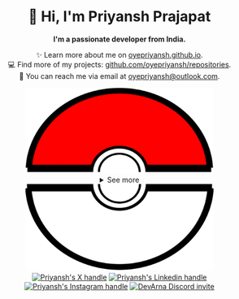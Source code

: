 <div align="center">
  <h1>👋 Hi, I'm Priyansh Prajapat</h1>
  <b>I'm a passionate developer from India.</b>
</div>

<div align="center">
   
  ✨ Learn more about me on [oyepriyansh.github.io](https://oyepriyansh.github.io). <br>
  💻 Find more of my projects: [github.com/oyepriyansh/repositories](https://github.com/oyepriyansh?tab=repositories). <br>
  💌 You can reach me via email at [oyepriyansh@outlook.com](mailto:oyepriyansh@outlook.com).
</div>

<div align="center">
  <a href="#"><img src="assets/pokeball-top.png" width="370px" height="170px"></a>
  <details>
    <summary>See more</summary>
    <a href="#"><img src="assets/bitmoji.png" width="150"></a> <br>
    <a href="#"><img src="assets/typing.svg"></a>
    <details open>
      <summary>About me</summary>
      <div align="left">

```js
/**
 * Represents me.
 * @constructor
 * @param {string} languages - Hindi, Gujrati, English.
 * @param {string} hobbies - Cricket, Music, Gaming.
 * @param {string} interests - DiscordJS, Open Source, Javascript, Java.
 * @param {Date} birthday - 28th of May.
 */
```
  </div>
</details>

<details open>
  <summary>Activity Status</summary>
  <div>
    <a href="https://discord.com/users/838764339942785051" target="_blank">
      <img src="https://oyepriyansh.pages.dev/9d5grh" width="355px">
    </a> <br>
    <a href="https://open.spotify.com/playlist/61FVEPQTp0tU6ELzbvVMer" target="_blank">
      <img src="https://oyepriyansh.pages.dev/fb954dg" width="355px">
    </a>
  </div>
</details>

<details open>
  <summary>Recent Activity</summary>

<!--RECENT_ACTIVITY:start-->
![new_star](https://oyepriyansh.pages.dev/i/octicons/StarredRepositoryYellow.svg) [ripienaar/free-for-dev](https://github.com/ripienaar/free-for-dev)<br>
![new_star](https://oyepriyansh.pages.dev/i/octicons/StarredRepositoryYellow.svg) [coder/code-server](https://github.com/coder/code-server)<br>
![new_star](https://oyepriyansh.pages.dev/i/octicons/StarredRepositoryYellow.svg) [zsh-users/zsh-syntax-highlighting](https://github.com/zsh-users/zsh-syntax-highlighting)<br>
![pr_merged](https://oyepriyansh.pages.dev/i/octicons/PullRequestMerged.svg) [#240](https://github.com/oyepriyansh/DevProfiles/pull/240) **|** [oyepriyansh/DevProfiles](https://github.com/oyepriyansh/DevProfiles)<br>
![changes_approved](https://oyepriyansh.pages.dev/i/octicons/ApprovedChanges.svg) [#240](https://github.com/oyepriyansh/DevProfiles/pull/240#pullrequestreview-1984488842) **|** [oyepriyansh/DevProfiles](https://github.com/oyepriyansh/DevProfiles)<br>
![new_star](https://oyepriyansh.pages.dev/i/octicons/StarredRepositoryYellow.svg) [spicetify/spicetify-marketplace](https://github.com/spicetify/spicetify-marketplace)<br>
![new_star](https://oyepriyansh.pages.dev/i/octicons/StarredRepositoryYellow.svg) [spicetify/spicetify-cli](https://github.com/spicetify/spicetify-cli)<br>
![pr_merged](https://oyepriyansh.pages.dev/i/octicons/PullRequestMerged.svg) [#239](https://github.com/oyepriyansh/DevProfiles/pull/239) **|** [oyepriyansh/DevProfiles](https://github.com/oyepriyansh/DevProfiles)<br>
![changes_approved](https://oyepriyansh.pages.dev/i/octicons/ApprovedChanges.svg) [#239](https://github.com/oyepriyansh/DevProfiles/pull/239#pullrequestreview-1971696104) **|** [oyepriyansh/DevProfiles](https://github.com/oyepriyansh/DevProfiles)<br>
![new_star](https://oyepriyansh.pages.dev/i/octicons/StarredRepositoryYellow.svg) [stitionai/devika](https://github.com/stitionai/devika)<br>
![new_star](https://oyepriyansh.pages.dev/i/octicons/StarredRepositoryYellow.svg) [facebook/react](https://github.com/facebook/react)<br>
![new_star](https://oyepriyansh.pages.dev/i/octicons/StarredRepositoryYellow.svg) [nodejs/node](https://github.com/nodejs/node)<br>
![new_star](https://oyepriyansh.pages.dev/i/octicons/StarredRepositoryYellow.svg) [refined-github/refined-github](https://github.com/refined-github/refined-github)<br>
![new_star](https://oyepriyansh.pages.dev/i/octicons/StarredRepositoryYellow.svg) [xai-org/grok-1](https://github.com/xai-org/grok-1)<br>
![new_star](https://oyepriyansh.pages.dev/i/octicons/StarredRepositoryYellow.svg) [hpcaitech/Open-Sora](https://github.com/hpcaitech/Open-Sora)<br>
<!--RECENT_ACTIVITY:end-->

</details>

<details open>
  <summary>GitHub Stats</summary>

  <a href="#"><img src="github_stats.svg" width="355px"></a><br>
  <a href="#"><img src="https://oyepriyansh.pages.dev/8d4gtbd" width="355px"></a><br>
  <a href="#"><img src="https://oyepriyansh.pages.dev/f8h48n" width="355px"></a><br>

</details>

</details>
  <a href="#"><img src="assets/pokeball-bottom.png" width="370px" height="170px"></a>
</div>
<div align="center">
  <a href="https://twitter.com/oyepriyansh" target="blank"><img align="center" src="https://priyan.sh.gg/assets/github/readme/twitter.svg" alt="Priyansh's X handle" title="X"/></a>
  <a href="https://linkedin.com/in/oyepriyansh" target="blank"><img align="center" src="https://oyepriyansh.pages.dev/assets/github/readme/linkedin.svg" alt="Priyansh's Linkedin handle" title="Linkedin"/></a> 
  <a href="https://instagram.com/oyepriyansh" target="blank"><img align="center" src="https://oyepriyansh.pages.dev/assets/github/readme/instagram.svg" alt="Priyansh's Instagram handle" title="Instagram"/></a>
  <a href="https://discord.com/invite/AeAjegXn6D" target="blank"><img align="center" src="https://oyepriyansh.pages.dev/assets/github/readme/discord.svg" alt="DevArna Discord invite" title="Discord"/></a>
</div>

